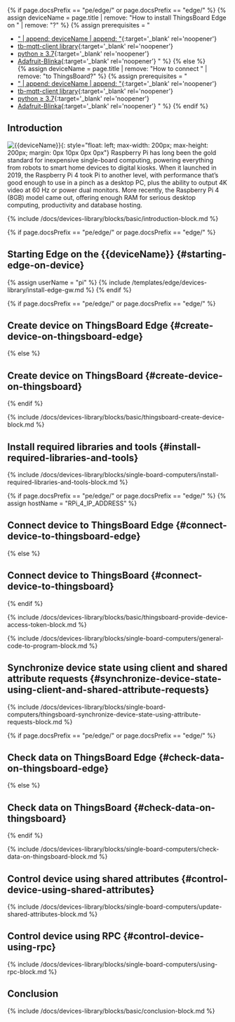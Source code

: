 {% if page.docsPrefix == "pe/edge/" or page.docsPrefix == "edge/" %}
{% assign deviceName = page.title | remove: "How to install ThingsBoard Edge on " | remove: "?" %}
{% assign prerequisites = "
- [" | append: deviceName | append: "](https://www.raspberrypi.com/products/raspberry-pi-4-model-b/){:target='_blank' rel='noopener'}
- [tb-mqtt-client library](https://pypi.org/project/tb-mqtt-client/){:target='_blank' rel='noopener'}
- [python ≥ 3.7](https://www.python.org/){:target='_blank' rel='noopener'}
- [Adafruit-Blinka](https://pypi.org/project/Adafruit-Blinka/){:target='_blank' rel='noopener'} "
 %}
{% else %}  
{% assign deviceName = page.title | remove: "How to connect " | remove: "to ThingsBoard?" %}
{% assign prerequisites = "
- [" | append: deviceName | append: "](https://www.raspberrypi.com/products/raspberry-pi-4-model-b/){:target='_blank' rel='noopener'}
- [tb-mqtt-client library](https://pypi.org/project/tb-mqtt-client/){:target='_blank' rel='noopener'}
- [python ≥ 3.7](https://www.python.org/){:target='_blank' rel='noopener'}
- [Adafruit-Blinka](https://pypi.org/project/Adafruit-Blinka/){:target='_blank' rel='noopener'} "
 %}
{% endif %}

## Introduction
![{{deviceName}}](/images/devices-library/{{page.deviceImageFileName}}){: style="float: left; max-width: 200px; max-height: 200px; margin: 0px 10px 0px 0px"}
Raspberry Pi has long been the gold standard for inexpensive single-board computing, powering everything from robots to
smart home devices to digital kiosks. When it launched in 2019, the Raspberry Pi 4 took Pi to another level, with
performance that’s good enough to use in a pinch as a desktop PC, plus the ability to output 4K video at 60 Hz or power
dual monitors. More recently, the Raspberry Pi 4 (8GB) model came out, offering enough RAM for serious desktop computing,
productivity and database hosting.

{% include /docs/devices-library/blocks/basic/introduction-block.md %}

{% if page.docsPrefix == "pe/edge/" or page.docsPrefix == "edge/" %}
## Starting Edge on the {{deviceName}} {#starting-edge-on-device}
{% assign userName = "pi" %}
{% include /templates/edge/devices-library/install-edge-gw.md %}
{% endif %}

{% if page.docsPrefix == "pe/edge/" or page.docsPrefix == "edge/" %}
## Create device on ThingsBoard Edge {#create-device-on-thingsboard-edge}
{% else %}
## Create device on ThingsBoard {#create-device-on-thingsboard}
{% endif %}

{% include /docs/devices-library/blocks/basic/thingsboard-create-device-block.md %}

## Install required libraries and tools {#install-required-libraries-and-tools}

{% include /docs/devices-library/blocks/single-board-computers/install-required-libraries-and-tools-block.md %}

{% if page.docsPrefix == "pe/edge/" or page.docsPrefix == "edge/" %}
{% assign hostName = "RPi_4_IP_ADDRESS" %}
## Connect device to ThingsBoard Edge {#connect-device-to-thingsboard-edge}
{% else %}
## Connect device to ThingsBoard {#connect-device-to-thingsboard}
{% endif %}

{% include /docs/devices-library/blocks/basic/thingsboard-provide-device-access-token-block.md %}

{% include /docs/devices-library/blocks/single-board-computers/general-code-to-program-block.md %}

## Synchronize device state using client and shared attribute requests {#synchronize-device-state-using-client-and-shared-attribute-requests}

{% include /docs/devices-library/blocks/single-board-computers/thingsboard-synchronize-device-state-using-attribute-requests-block.md %}

{% if page.docsPrefix == "pe/edge/" or page.docsPrefix == "edge/" %}
## Check data on ThingsBoard Edge {#check-data-on-thingsboard-edge}
{% else %}
## Check data on ThingsBoard {#check-data-on-thingsboard}
{% endif %}

{% include /docs/devices-library/blocks/single-board-computers/check-data-on-thingsboard-block.md %}

## Control device using shared attributes {#control-device-using-shared-attributes}

{% include /docs/devices-library/blocks/single-board-computers/update-shared-attributes-block.md %}

## Control device using RPC {#control-device-using-rpc}

{% include /docs/devices-library/blocks/single-board-computers/using-rpc-block.md %}

## Conclusion

{% include /docs/devices-library/blocks/basic/conclusion-block.md %}
